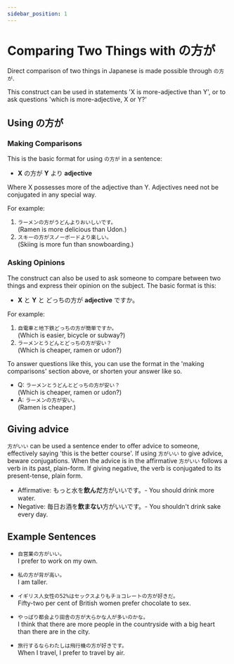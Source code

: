 ```yaml
---
sidebar_position: 1
---
```


# Comparing Two Things with の方が

Direct comparison of two things in Japanese is made possible through `の方が`.

This construct can be used in statements 'X is more-adjective than Y', or to ask questions 'which is more-adjective, X or Y?'

## Using の方が

### Making Comparisons

This is the basic format for using `の方が` in a sentence:

- **X** の方が **Y** より **adjective**

Where X possesses more of the adjective than Y. Adjectives need not be conjugated in any special way.

For example:

1. ``ラーメンの方がうどんよりおいしいです。``  
(Ramen is more delicious than Udon.)
2. ``スキーの方がスノーボードより楽しい。``  
(Skiing is more fun than snowboarding.)

### Asking Opinions

The construct can also be used to ask someone to compare between two things and express their opinion on the subject. The basic format is this:

- **X** と **Y** と どっちの方が **adjective** ですか。

For example:

1. ``自電車と地下鉄どっちの方が簡単ですか。``  
(Which is easier, bicycle or subway?)
2. ``ラーメンとうどんとどっちの方が安い？``  
(Which is cheaper, ramen or udon?)

To answer questions like this, you can use the format in the 'making comparisons' section above, or shorten your answer like so.

- Q: ``ラーメンとうどんとどっちの方が安い？``  
(Which is cheaper, ramen or udon?)
- A: ``ラーメンの方が安い。``  
(Ramen is cheaper.)

## Giving advice

`方がいい` can be used a sentence ender to offer advice to someone, effectively saying 'this is the better course'. If using `方がいい` to give advice, beware conjugations. When the advice is in the affirmative `方がいい` follows a verb in its past, plain-form. If giving negative, the verb is conjugated to its present-tense, plain form.

- Affirmative: もっと水を**飲んだ**方がいいです。- You should drink more water.
- Negative: 毎日お酒を**飲まない**方がいいです。- You shouldn't drink sake every day.

## Example Sentences

- ``自営業の方がいい。``  
  I prefer to work on my own.

- ``私の方が背が高い。``  
  I am taller.

- ``イギリス人女性の52%はセックスよりもチョコレートの方が好きだ。``  
  Fifty-two per cent of British women prefer chocolate to sex.

- ``やっぱり都会より田舎の方が大らかな人が多いのかな。``  
  I think that there are more people in the countryside with a big heart than there are in the city.

- ``旅行するならわたしは飛行機の方が好きです。``  
  When I travel, I prefer to travel by air.
